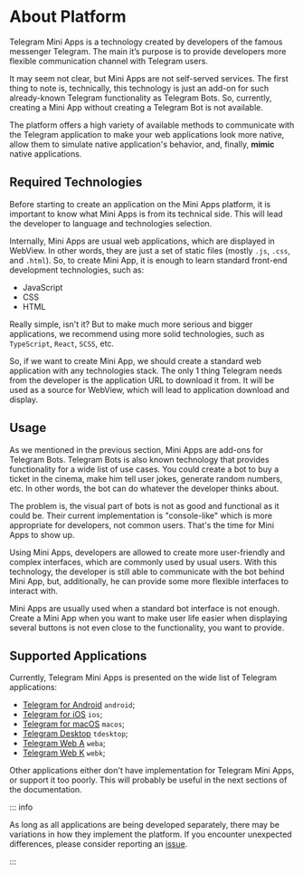 # About Platform

Telegram Mini Apps is a technology created by developers of the famous messenger Telegram. The main
it’s purpose is to provide developers more flexible communication channel with Telegram users.

It may seem not clear, but Mini Apps are not self-served services. The first thing to note is,
technically, this technology is just an add-on for such already-known Telegram functionality as
Telegram Bots. So, currently, creating a Mini App without creating a Telegram Bot is not available.

The platform offers a high variety of available methods to communicate with the Telegram application
to make your web applications look more native, allow them to simulate native application's
behavior, and, finally, **mimic** native applications.

## Required Technologies

Before starting to create an application on the Mini Apps platform, it is important to know what
Mini Apps is from its technical side. This will lead the developer to language and technologies
selection.

Internally, Mini Apps are usual web applications, which are displayed in WebView. In other words,
they are just a set of static files (mostly `.js`, `.css`, and `.html`). So, to create Mini App, it
is enough to learn standard front-end development technologies, such as:

- JavaScript
- CSS
- HTML

Really simple, isn't it? But to make much more serious and bigger applications, we recommend using
more solid technologies, such as `TypeScript`, `React`, `SCSS`, etc.

So, if we want to create Mini App, we should create a standard web application with any technologies
stack. The only 1 thing Telegram needs from the developer is the application URL to download it
from. It will be used as a source for WebView, which will lead to application download and display.

## Usage

As we mentioned in the previous section, Mini Apps are add-ons for Telegram Bots. Telegram Bots is
also known technology that provides functionality for a wide list of use cases. You could create a
bot to buy a ticket in the cinema, make him tell user jokes, generate random numbers, etc. In other
words, the bot can do whatever the developer thinks about.

The problem is, the visual part of bots is not as good and functional as it could be. Their current
implementation is "console-like" which is more appropriate for developers, not common users. That's
the time for Mini Apps to show up.

Using Mini Apps, developers are allowed to create more user-friendly and complex interfaces, which
are commonly used by usual users. With this technology, the developer is still able to communicate
with the bot behind Mini App, but, additionally, he can provide some more flexible interfaces to
interact with.

Mini Apps are usually used when a standard bot interface is not enough. Create a Mini App when you
want to make user life easier when displaying several buttons is not even close to the
functionality, you want to provide.

## Supported Applications

Currently, Telegram Mini Apps is presented on the wide list of Telegram
applications:

- [Telegram for Android](https://github.com/DrKLO/Telegram) `android`;
- [Telegram for iOS](https://github.com/TelegramMessenger/Telegram-iOS) `ios`;
- [Telegram for macOS](https://github.com/overtake/TelegramSwift) `macos`;
- [Telegram Desktop](https://github.com/telegramdesktop/tdesktop) `tdesktop`;
- [Telegram Web A](https://github.com/Ajaxy/telegram-tt) `weba`;
- [Telegram Web K](https://github.com/morethanwords/tweb) `webk`;

Other applications either don't have implementation for Telegram Mini Apps, or
support it too poorly. This will probably be useful in the next sections of the
documentation.

::: info

As long as all applications are being developed separately, there may be variations in how they
implement the platform. If you encounter unexpected differences, please consider reporting
an [issue](https://github.com/Telegram-Mini-Apps/issues).

:::

